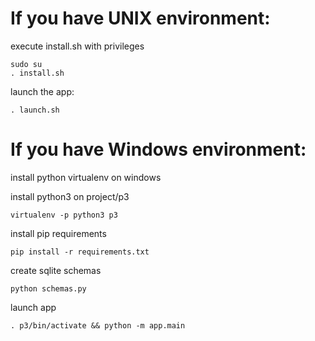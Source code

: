 # If you have UNIX environment:

execute install.sh with privileges

    sudo su
    . install.sh

launch the app:

    . launch.sh


# If you have Windows environment:

install python virtualenv on windows

install python3 on project/p3
    
    virtualenv -p python3 p3

install pip requirements

    pip install -r requirements.txt

create sqlite schemas 

    python schemas.py

launch app

    . p3/bin/activate && python -m app.main



    